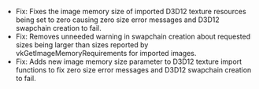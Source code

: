 - Fix: Fixes the image memory size of imported D3D12 texture resources being set to zero causing zero size error messages and D3D12 swapchain creation to fail.
- Fix: Removes unneeded warning in swapchain creation about requested sizes being larger than sizes reported by vkGetImageMemoryRequirements for imported images.
- Fix: Adds new image memory size parameter to D3D12 texture import functions to fix zero size error messages and D3D12 swapchain creation to fail.
